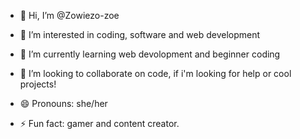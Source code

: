 - 👋 Hi, I’m @Zowiezo-zoe
- 👀 I’m interested in coding, software and web development
- 🌱 I’m currently learning web devolopment and beginner coding
- 💞️ I’m looking to collaborate on code, if i'm looking for help or cool projects!

- 😄 Pronouns: she/her
- ⚡ Fun fact: gamer and content creator. 

<!---
Zowiezo-zoe/Zowiezo-zoe is a ✨ special ✨ repository because its `README.md` (this file) appears on your GitHub profile.
You can click the Preview link to take a look at your changes.
--->
